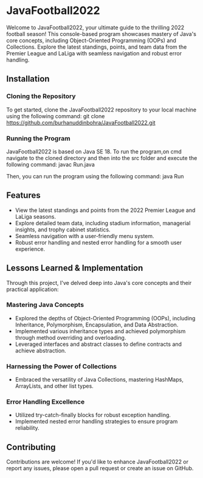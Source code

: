 # JavaFootball2022

Welcome to JavaFootball2022, your ultimate guide to the thrilling 2022 football season! This console-based program showcases mastery of Java's core concepts, including Object-Oriented Programming (OOPs) and Collections. Explore the latest standings, points, and team data from the Premier League and LaLiga with seamless navigation and robust error handling.

## Installation

### Cloning the Repository

To get started, clone the JavaFootball2022 repository to your local machine using the following command:
git clone https://github.com/burhanuddinbohra/JavaFootball2022.git

### Running the Program

JavaFootball2022 is based on Java SE 18. To run the program,on cmd navigate to the cloned directory and then into the src folder and execute the following command:
javac Run.java

Then, you can run the program using the following command:
java Run

## Features

- View the latest standings and points from the 2022 Premier League and LaLiga seasons.
- Explore detailed team data, including stadium information, managerial insights, and trophy cabinet statistics.
- Seamless navigation with a user-friendly menu system.
- Robust error handling and nested error handling for a smooth user experience.

## Lessons Learned & Implementation

Through this project, I've delved deep into Java's core concepts and their practical application:

### Mastering Java Concepts

- Explored the depths of Object-Oriented Programming (OOPs), including Inheritance, Polymorphism, Encapsulation, and Data Abstraction.
- Implemented various inheritance types and achieved polymorphism through method overriding and overloading.
- Leveraged interfaces and abstract classes to define contracts and achieve abstraction.

### Harnessing the Power of Collections

- Embraced the versatility of Java Collections, mastering HashMaps, ArrayLists, and other list types.

### Error Handling Excellence

- Utilized try-catch-finally blocks for robust exception handling.
- Implemented nested error handling strategies to ensure program reliability.

## Contributing

Contributions are welcome! If you'd like to enhance JavaFootball2022 or report any issues, please open a pull request or create an issue on GitHub.